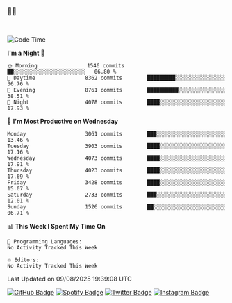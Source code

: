 ### 🤙🍺

<!-- <a href="https://github-readme-stats.vercel.app/api?username=hzak2xx&count_private=true&show_icons=true&theme=dracula">
  <img align="center" src="https://github-readme-stats.vercel.app/api?username=hzak2xx&count_private=true&show_icons=true&theme=dracula" />
</a>
</br> -->
</br>

<!--START_SECTION:waka-->
![Code Time](http://img.shields.io/badge/Code%20Time-4%2C209%20hrs%2040%20mins-blue)

**I'm a Night 🦉** 

```text
🌞 Morning                1546 commits        ██░░░░░░░░░░░░░░░░░░░░░░░   06.80 % 
🌆 Daytime                8362 commits        █████████░░░░░░░░░░░░░░░░   36.76 % 
🌃 Evening                8761 commits        ██████████░░░░░░░░░░░░░░░   38.51 % 
🌙 Night                  4078 commits        ████░░░░░░░░░░░░░░░░░░░░░   17.93 % 
```
📅 **I'm Most Productive on Wednesday** 

```text
Monday                   3061 commits        ███░░░░░░░░░░░░░░░░░░░░░░   13.46 % 
Tuesday                  3903 commits        ████░░░░░░░░░░░░░░░░░░░░░   17.16 % 
Wednesday                4073 commits        ████░░░░░░░░░░░░░░░░░░░░░   17.91 % 
Thursday                 4023 commits        ████░░░░░░░░░░░░░░░░░░░░░   17.69 % 
Friday                   3428 commits        ████░░░░░░░░░░░░░░░░░░░░░   15.07 % 
Saturday                 2733 commits        ███░░░░░░░░░░░░░░░░░░░░░░   12.01 % 
Sunday                   1526 commits        ██░░░░░░░░░░░░░░░░░░░░░░░   06.71 % 
```


📊 **This Week I Spent My Time On** 

```text
💬 Programming Languages: 
No Activity Tracked This Week

🔥 Editors: 
No Activity Tracked This Week
```


 Last Updated on 09/08/2025 19:39:08 UTC
<!--END_SECTION:waka-->

[![GitHub Badge](https://img.shields.io/badge/GitHub-100000?style=for-the-badge&logo=github&logoColor=white)](https://github.com/hzak2xx)
[![Spotify Badge](https://img.shields.io/badge/Spotify-1ED760?&style=for-the-badge&logo=spotify&logoColor=white)](https://open.spotify.com/user/uf90s6sbbh75a1mt44clkhkvf)
[![Twitter Badge](https://img.shields.io/badge/Twitter-1DA1F2?style=for-the-badge&logo=twitter&logoColor=white)](https://twitter.com/hzak2xx)
[![Instagram Badge](https://img.shields.io/badge/Instagram-E4405F?style=for-the-badge&logo=instagram&logoColor=white)](https://www.instagram.com/hzak2xx/)

